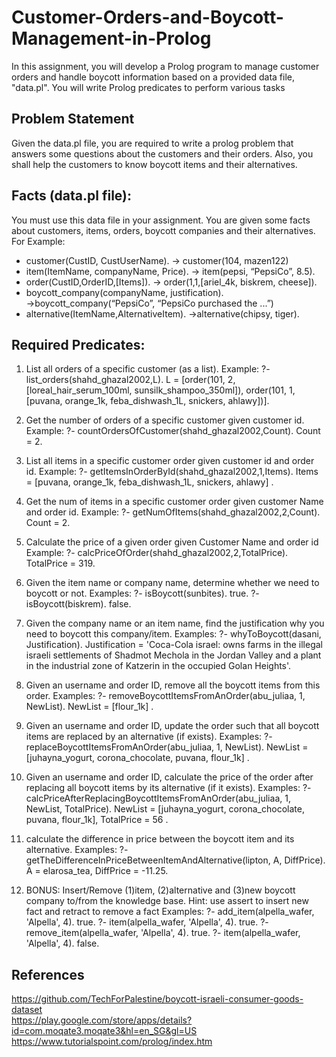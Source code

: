 # Customer-Orders-and-Boycott-Management-in-Prolog
In this assignment, you will develop a Prolog program to manage customer orders and handle boycott information based on a provided data file, "data.pl". You will write Prolog predicates to perform various tasks


## Problem Statement
Given the data.pl file, you are required to write a prolog problem that answers some questions
about the customers and their orders. Also, you shall help the customers to know boycott items
and their alternatives.
## Facts (data.pl file):
You must use this data file in your assignment. You are given some facts about customers,
items, orders, boycott companies and their alternatives. For Example:
- customer(CustID, CustUserName).
→ customer(104, mazen122)<br>
- item(ItemName, companyName, Price).
→ item(pepsi, “PepsiCo”, 8.5).<br>
- order(CustID,OrderID,[Items]).
→ order(1,1,[ariel_4k, biskrem, cheese]).<br>
- boycott_company(companyName, justification).
→boycott_company(“PepsiCo”, “PepsiCo purchased the ...”)<br>
- alternative(ItemName,AlternativeItem).
→alternative(chipsy, tiger).

## Required Predicates:

1.  List all orders of a specific customer (as a list).
Example:
?- list_orders(shahd_ghazal2002,L).
L = [order(101, 2, [loreal_hair_serum_100ml, sunsilk_shampoo_350ml]), order(101, 1,
[puvana, orange_1k, feba_dishwash_1L, snickers, ahlawy])].

2.  Get the number of orders of a specific customer given customer id.
Example:
?- countOrdersOfCustomer(shahd_ghazal2002,Count).
Count = 2.

3.  List all items in a specific customer order given customer id and
order id.
Example:
?- getItemsInOrderById(shahd_ghazal2002,1,Items).
Items = [puvana, orange_1k, feba_dishwash_1L, snickers, ahlawy] .

4.  Get the num of items in a specific customer order given customer
Name and order id.
Example:
?- getNumOfItems(shahd_ghazal2002,2,Count).
Count = 2.

5.  Calculate the price of a given order given Customer Name and order id
Example:
?- calcPriceOfOrder(shahd_ghazal2002,2,TotalPrice).
TotalPrice = 319.

6.  Given the item name or company name, determine whether we need
to boycott or not.
Examples:
?- isBoycott(sunbites).
true.
?- isBoycott(biskrem).
false.

7.  Given the company name or an item name, find the justification why
you need to boycott this company/item.
Examples:
?- whyToBoycott(dasani, Justification).
Justification = 'Coca-Cola israel: owns farms in the illegal israeli settlements of Shadmot
Mechola in the Jordan Valley and a plant in the industrial zone of Katzerin in the occupied
Golan Heights'.

8.  Given an username and order ID, remove all the boycott items from
this order.
Examples:
?- removeBoycottItemsFromAnOrder(abu_juliaa, 1, NewList).
NewList = [flour_1k] .

9.  Given an username and order ID, update the order such that all
boycott items are replaced by an alternative (if exists).
Examples:
?- replaceBoycottItemsFromAnOrder(abu_juliaa, 1, NewList).
NewList = [juhayna_yogurt, corona_chocolate, puvana, flour_1k] .

10.  Given an username and order ID, calculate the price of the order after
replacing all boycott items by its alternative (if it exists).
Examples:
?- calcPriceAfterReplacingBoycottItemsFromAnOrder(abu_juliaa, 1, NewList, TotalPrice).
NewList = [juhayna_yogurt, corona_chocolate, puvana, flour_1k],
TotalPrice = 56 .

11.  calculate the difference in price between the boycott item and its
alternative.
Examples:
?- getTheDifferenceInPriceBetweenItemAndAlternative(lipton, A, DiffPrice).
A = elarosa_tea,
DiffPrice = -11.25.

12.  BONUS: Insert/Remove (1)item, (2)alternative and (3)new boycott
company to/from the knowledge base. Hint: use assert to insert new fact and
retract to remove a fact
Examples:
?- add_item(alpella_wafer, 'Alpella', 4).
true.
?- item(alpella_wafer, 'Alpella', 4).
true.
?- remove_item(alpella_wafer, 'Alpella', 4).
true.
?- item(alpella_wafer, 'Alpella', 4).
false.

## References
https://github.com/TechForPalestine/boycott-israeli-consumer-goods-dataset<br>
https://play.google.com/store/apps/details?id=com.moqate3.moqate3&hl=en_SG&gl=US<br>
https://www.tutorialspoint.com/prolog/index.htm
